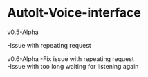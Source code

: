 # AutoIt-Voice-interface

v0.5-Alpha

-Issue with repeating request

v0.6-Alpha
-Fix issue with repeating request </br>
-Issue with too long waiting for listening again
